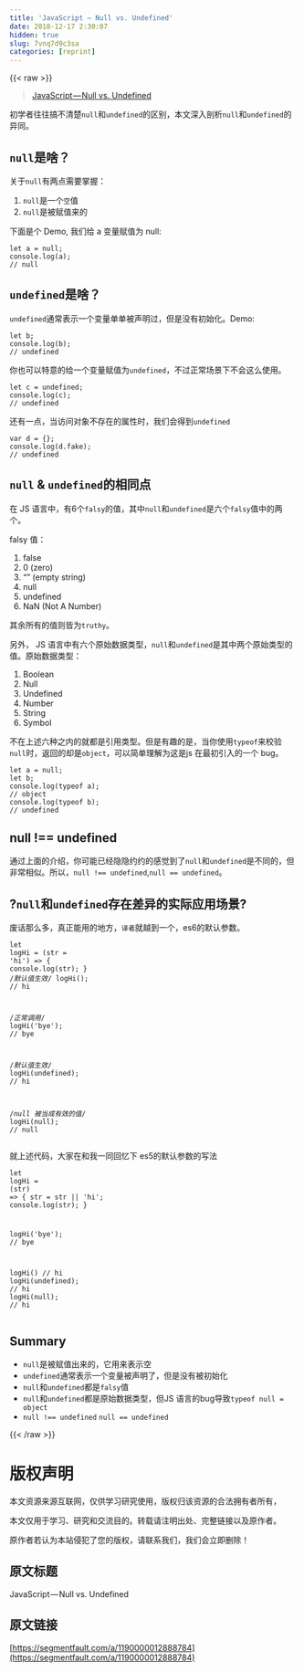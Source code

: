 ```yaml
---
title: 'JavaScript — Null vs. Undefined' 
date: 2018-12-17 2:30:07
hidden: true
slug: 7vnq7d9c3sa
categories: [reprint]
---
```


{{< raw >}}

                    
<blockquote><a href="https://codeburst.io/javascript-null-vs-undefined-20f955215a2" rel="nofollow noreferrer" target="_blank">JavaScript — Null vs. Undefined</a></blockquote>
<p>初学者往往搞不清楚<code>null</code>和<code>undefined</code>的区别，本文深入剖析<code>null</code>和<code>undefined</code>的异同。</p>
<h2 id="articleHeader0">
<code>null</code>是啥？</h2>
<p>关于<code>null</code>有两点需要掌握：</p>
<ol>
<li>
<code>null</code>是一个<code>空</code>值</li>
<li>
<code>null</code>是被赋值来的</li>
</ol>
<p>下面是个 Demo, 我们给 a 变量赋值为 null:</p>
<div class="widget-codetool" style="display:none;">
      <div class="widget-codetool--inner">
      <span class="selectCode code-tool" data-toggle="tooltip" data-placement="top" title="" data-original-title="全选"></span>
      <span type="button" class="copyCode code-tool" data-toggle="tooltip" data-placement="top" data-clipboard-text="let a = null;
console.log(a);
// null" title="" data-original-title="复制"></span>
      <span type="button" class="saveToNote code-tool" data-toggle="tooltip" data-placement="top" title="" data-original-title="放进笔记"></span>
      </div>
      </div><pre class="javascript hljs"><code class="js"><span class="hljs-keyword">let</span> a = <span class="hljs-literal">null</span>;
<span class="hljs-built_in">console</span>.log(a);
<span class="hljs-comment">// null</span></code></pre>
<h2 id="articleHeader1">
<code>undefined</code>是啥？</h2>
<p><code>undefined</code>通常表示一个变量单单被声明过，但是没有初始化。Demo:</p>
<div class="widget-codetool" style="display:none;">
      <div class="widget-codetool--inner">
      <span class="selectCode code-tool" data-toggle="tooltip" data-placement="top" title="" data-original-title="全选"></span>
      <span type="button" class="copyCode code-tool" data-toggle="tooltip" data-placement="top" data-clipboard-text="let b;
console.log(b);
// undefined" title="" data-original-title="复制"></span>
      <span type="button" class="saveToNote code-tool" data-toggle="tooltip" data-placement="top" title="" data-original-title="放进笔记"></span>
      </div>
      </div><pre class="javascript hljs"><code class="js"><span class="hljs-keyword">let</span> b;
<span class="hljs-built_in">console</span>.log(b);
<span class="hljs-comment">// undefined</span></code></pre>
<p>你也可以特意的给一个变量赋值为<code>undefined</code>，不过正常场景下不会这么使用。</p>
<div class="widget-codetool" style="display:none;">
      <div class="widget-codetool--inner">
      <span class="selectCode code-tool" data-toggle="tooltip" data-placement="top" title="" data-original-title="全选"></span>
      <span type="button" class="copyCode code-tool" data-toggle="tooltip" data-placement="top" data-clipboard-text="let c = undefined;
console.log(c);
// undefined" title="" data-original-title="复制"></span>
      <span type="button" class="saveToNote code-tool" data-toggle="tooltip" data-placement="top" title="" data-original-title="放进笔记"></span>
      </div>
      </div><pre class="javascript hljs"><code class="js"><span class="hljs-keyword">let</span> c = <span class="hljs-literal">undefined</span>;
<span class="hljs-built_in">console</span>.log(c);
<span class="hljs-comment">// undefined</span></code></pre>
<p>还有一点，当访问对象不存在的属性时，我们会得到<code>undefined</code></p>
<div class="widget-codetool" style="display:none;">
      <div class="widget-codetool--inner">
      <span class="selectCode code-tool" data-toggle="tooltip" data-placement="top" title="" data-original-title="全选"></span>
      <span type="button" class="copyCode code-tool" data-toggle="tooltip" data-placement="top" data-clipboard-text="var d = {};
console.log(d.fake);
// undefined" title="" data-original-title="复制"></span>
      <span type="button" class="saveToNote code-tool" data-toggle="tooltip" data-placement="top" title="" data-original-title="放进笔记"></span>
      </div>
      </div><pre class="javascript hljs"><code class="js"><span class="hljs-keyword">var</span> d = {};
<span class="hljs-built_in">console</span>.log(d.fake);
<span class="hljs-comment">// undefined</span></code></pre>
<h2 id="articleHeader2">
<code>null</code> &amp; <code>undefined</code>的相同点</h2>
<p>在 JS 语言中，有6个<code>falsy</code>的值，其中<code>null</code>和<code>undefined</code>是六个<code>falsy</code>值中的两个。</p>
<p>falsy 值：</p>
<ol>
<li>false</li>
<li>0 (zero)</li>
<li>“” (empty string)</li>
<li>null</li>
<li>undefined</li>
<li>NaN (Not A Number)</li>
</ol>
<p>其余所有的值则皆为<code>truthy</code>。</p>
<p>另外， JS 语言中有六个原始数据类型，<code>null</code>和<code>undefined</code>是其中两个原始类型的值。原始数据类型：</p>
<ol>
<li>Boolean</li>
<li>Null</li>
<li>Undefined</li>
<li>Number</li>
<li>String</li>
<li>Symbol</li>
</ol>
<p>不在上述六种之内的就都是引用类型。但是有趣的是，当你使用<code>typeof</code>来校验 <code>null</code>时，返回的却是<code>object</code>，可以简单理解为这是js 在最初引入的一个 bug。</p>
<div class="widget-codetool" style="display:none;">
      <div class="widget-codetool--inner">
      <span class="selectCode code-tool" data-toggle="tooltip" data-placement="top" title="" data-original-title="全选"></span>
      <span type="button" class="copyCode code-tool" data-toggle="tooltip" data-placement="top" data-clipboard-text="let a = null;
let b;
console.log(typeof a);
// object
console.log(typeof b);
// undefined" title="" data-original-title="复制"></span>
      <span type="button" class="saveToNote code-tool" data-toggle="tooltip" data-placement="top" title="" data-original-title="放进笔记"></span>
      </div>
      </div><pre class="javascript hljs"><code class="js"><span class="hljs-keyword">let</span> a = <span class="hljs-literal">null</span>;
<span class="hljs-keyword">let</span> b;
<span class="hljs-built_in">console</span>.log(<span class="hljs-keyword">typeof</span> a);
<span class="hljs-comment">// object</span>
<span class="hljs-built_in">console</span>.log(<span class="hljs-keyword">typeof</span> b);
<span class="hljs-comment">// undefined</span></code></pre>
<h2 id="articleHeader3">null !== undefined</h2>
<p>通过上面的介绍，你可能已经隐隐约约的感觉到了<code>null</code>和<code>undefined</code>是不同的，但非常相似。所以，<code>null !== undefined</code>,<code>null == undefined</code>。</p>
<h2 id="articleHeader4">?<code>null</code>和<code>undefined</code>存在差异的实际应用场景?</h2>
<p>废话那么多，真正能用的地方，<code>译者</code>就越到一个，es6的默认参数。</p>
<div class="widget-codetool" style="display:none;">
      <div class="widget-codetool--inner">
      <span class="selectCode code-tool" data-toggle="tooltip" data-placement="top" title="" data-original-title="全选"></span>
      <span type="button" class="copyCode code-tool" data-toggle="tooltip" data-placement="top" data-clipboard-text="let logHi = (str = 'hi') => {
  console.log(str);
}
/*默认值生效*/
logHi();
// hi

/*正常调用*/
logHi('bye');
// bye

/*默认值生效*/
logHi(undefined);
// hi

/*null 被当成有效的值*/
logHi(null);
// null" title="" data-original-title="复制"></span>
      <span type="button" class="saveToNote code-tool" data-toggle="tooltip" data-placement="top" title="" data-original-title="放进笔记"></span>
      </div>
      </div><pre class="javascript hljs"><code class="js"><span class="hljs-keyword">let</span> logHi = <span class="hljs-function">(<span class="hljs-params">str = <span class="hljs-string">'hi'</span></span>) =&gt;</span> {
  <span class="hljs-built_in">console</span>.log(str);
}
<span class="hljs-comment">/*默认值生效*/</span>
logHi();
<span class="hljs-comment">// hi</span>

<span class="hljs-comment">/*正常调用*/</span>
logHi(<span class="hljs-string">'bye'</span>);
<span class="hljs-comment">// bye</span>

<span class="hljs-comment">/*默认值生效*/</span>
logHi(<span class="hljs-literal">undefined</span>);
<span class="hljs-comment">// hi</span>

<span class="hljs-comment">/*null 被当成有效的值*/</span>
logHi(<span class="hljs-literal">null</span>);
<span class="hljs-comment">// null</span></code></pre>
<p>就上述代码，大家在和我一同回忆下 es5的默认参数的写法</p>
<div class="widget-codetool" style="display:none;">
      <div class="widget-codetool--inner">
      <span class="selectCode code-tool" data-toggle="tooltip" data-placement="top" title="" data-original-title="全选"></span>
      <span type="button" class="copyCode code-tool" data-toggle="tooltip" data-placement="top" data-clipboard-text="let logHi = (str) => {
  str = str || 'hi';
  console.log(str);
}

logHi('bye');
// bye

logHi()
// hi
logHi(undefined);
// hi
logHi(null);
// hi" title="" data-original-title="复制"></span>
      <span type="button" class="saveToNote code-tool" data-toggle="tooltip" data-placement="top" title="" data-original-title="放进笔记"></span>
      </div>
      </div><pre class="javascript hljs"><code class="js"><span class="hljs-keyword">let</span> logHi = <span class="hljs-function">(<span class="hljs-params">str</span>) =&gt;</span> {
  str = str || <span class="hljs-string">'hi'</span>;
  <span class="hljs-built_in">console</span>.log(str);
}

logHi(<span class="hljs-string">'bye'</span>);
<span class="hljs-comment">// bye</span>

logHi()
<span class="hljs-comment">// hi</span>
logHi(<span class="hljs-literal">undefined</span>);
<span class="hljs-comment">// hi</span>
logHi(<span class="hljs-literal">null</span>);
<span class="hljs-comment">// hi</span></code></pre>
<h2 id="articleHeader5">Summary</h2>
<ul>
<li>
<code>null</code>是被赋值出来的，它用来表示空</li>
<li>
<code>undefined</code>通常表示一个变量被声明了，但是没有被初始化</li>
<li>
<code>null</code>和<code>undefined</code>都是<code>falsy</code>值</li>
<li>
<code>null</code>和<code>undefined</code>都是原始数据类型，但JS 语言的bug导致<code>typeof null = object</code>
</li>
<li>
<code>null !== undefined</code> <code>null == undefined</code>
</li>
</ul>

                
{{< /raw >}}

# 版权声明
本文资源来源互联网，仅供学习研究使用，版权归该资源的合法拥有者所有，

本文仅用于学习、研究和交流目的。转载请注明出处、完整链接以及原作者。

原作者若认为本站侵犯了您的版权，请联系我们，我们会立即删除！

## 原文标题
JavaScript — Null vs. Undefined

## 原文链接
[https://segmentfault.com/a/1190000012888784](https://segmentfault.com/a/1190000012888784)

